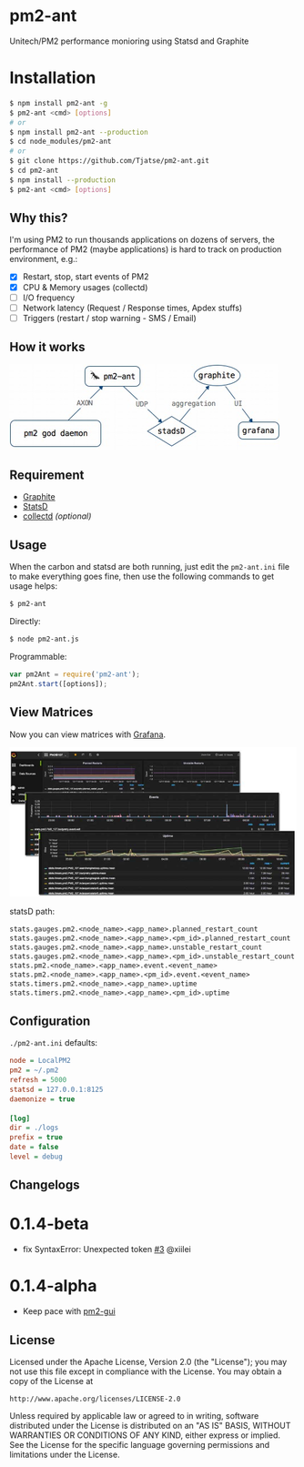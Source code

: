 # pm2-ant
Unitech/PM2 performance monioring using Statsd and Graphite

# Installation
```bash
$ npm install pm2-ant -g
$ pm2-ant <cmd> [options]
# or
$ npm install pm2-ant --production
$ cd node_modules/pm2-ant
# or
$ git clone https://github.com/Tjatse/pm2-ant.git
$ cd pm2-ant
$ npm install --production
$ pm2-ant <cmd> [options]
```

## Why this?
I'm using PM2 to run thousands applications on dozens of servers, the performance of PM2 (maybe applications) is hard to track on production environment, e.g.:
- [x] Restart, stop, start events of PM2
- [x] CPU & Memory usages (collectd)
- [ ] I/O frequency
- [ ] Network latency (Request / Response times, Apdex stuffs)
- [ ] Triggers (restart / stop warning - SMS / Email)

## How it works

![flows](imgs/flows.jpg)

## Requirement
- [Graphite](docs/graphite.md)
- [StatsD](docs/statsd.md)
- [collectd](docs/collectd.md) *(optional)*

## Usage
When the carbon and statsd are both running, just edit the `pm2-ant.ini` file to make everything goes fine, then use the following commands to get usage helps:
```bash
$ pm2-ant
```

Directly:
```bash
$ node pm2-ant.js
```

Programmable:
```javascript
var pm2Ant = require('pm2-ant');
pm2Ant.start([options]);
```

## View Matrices
Now you can view matrices with [Grafana](http://docs.grafana.org/installation/rpm/).

![flows](imgs/grafana.jpg)

statsD path:
```
stats.gauges.pm2.<node_name>.<app_name>.planned_restart_count
stats.gauges.pm2.<node_name>.<app_name>.<pm_id>.planned_restart_count
stats.gauges.pm2.<node_name>.<app_name>.unstable_restart_count
stats.gauges.pm2.<node_name>.<app_name>.<pm_id>.unstable_restart_count
stats.pm2.<node_name>.<app_name>.event.<event_name>
stats.pm2.<node_name>.<app_name>.<pm_id>.event.<event_name>
stats.timers.pm2.<node_name>.<app_name>.uptime
stats.timers.pm2.<node_name>.<app_name>.<pm_id>.uptime
```

## Configuration
`./pm2-ant.ini` defaults:
```ini
node = LocalPM2
pm2 = ~/.pm2
refresh = 5000
statsd = 127.0.0.1:8125
daemonize = true

[log]
dir = ./logs
prefix = true
date = false
level = debug
```

## Changelogs
# 0.1.4-beta
- fix SyntaxError: Unexpected token [#3](https://github.com/Tjatse/pm2-ant/pull/3) @xiilei

# 0.1.4-alpha
- Keep pace with [pm2-gui](/Tjatse/pm2-gui)

## License
Licensed under the Apache License, Version 2.0 (the "License");
you may not use this file except in compliance with the License.
You may obtain a copy of the License at

    http://www.apache.org/licenses/LICENSE-2.0

Unless required by applicable law or agreed to in writing, software
distributed under the License is distributed on an "AS IS" BASIS,
WITHOUT WARRANTIES OR CONDITIONS OF ANY KIND, either express or implied.
See the License for the specific language governing permissions and
limitations under the License.
